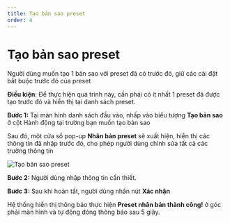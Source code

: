 ```yaml
---
title: Tạo bản sao preset
order: 4
---
```


# Tạo bản sao preset

Người dùng muốn tạo 1 bản sao với preset đã có trước đó, giữ các cài đặt bắt buộc trước đó của preset

**Điều kiện**: Để thực hiện quá trình này, cần phải có ít nhất 1 preset đã được tạo trước đó và hiển thị tại danh sách preset.

**Bước 1:** Tại màn hình danh sách đầu vào, nhấp vào biểu tượng **Tạo bản sao** ở cột Hành động tại trường bạn muốn tạo bản sao

Sau đó, một cửa sổ pop-up **Nhân bản preset** sẽ xuất hiện, hiển thị các thông tin đã nhập trước đó, cho phép người dùng chỉnh sửa tất cả các trường thông tin

![Tạo bản sao preset](/images/media-live/preset/duplicate-preset.png)

**Bước 2:** Người dùng nhập thông tin cần thiết.

**Bước 3:** Sau khi hoàn tất, người dùng nhấn nút **Xác nhận**

Hệ thống hiển thị thông báo thực hiện **Preset nhân bản thành công!** ở góc phải màn hình và tự động đóng thông báo sau 5 giây.
